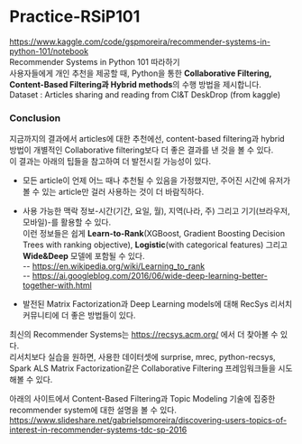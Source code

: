 # Practice-RSiP101

https://www.kaggle.com/code/gspmoreira/recommender-systems-in-python-101/notebook   
Recommender Systems in Python 101 따라하기   
사용자들에게 개인 추천을 제공할 때, Python을 통한 **Collaborative Filtering, Content-Based Filtering과 Hybrid methods**의 수행 방법을 제시합니다.   
Dataset : Articles sharing and reading from CI&T DeskDrop (from kaggle)


### Conclusion
지금까지의 결과에서 articles에 대한 추천에선, content-based filtering과 hybrid 방법이 개별적인 Collaborative filtering보다 더 좋은 결과를 낸 것을 볼 수 있다.   
이 결과는 아래의 팁들을 참고하여 더 발전시킬 가능성이 있다.
- 모든 article이 언제 어느 때나 추천될 수 있음을 가정했지만, 주어진 시간에 유저가 볼 수 있는 article만 걸러 사용하는 것이 더 바람직하다.
- 사용 가능한 맥락 정보-시간(기간, 요일, 월), 지역(나라, 주) 그리고 기기(브라우저, 모바일)-를 활용할 수 있다.   
이런 정보들은 쉽게 **Learn-to-Rank**(XGBoost, Gradient Boosting Decision Trees with ranking objective), **Logistic**(with categorical features) 그리고 **Wide&Deep** 모델에 포함될 수 있다.   
-- https://en.wikipedia.org/wiki/Learning_to_rank   
-- https://ai.googleblog.com/2016/06/wide-deep-learning-better-together-with.html   

- 발전된 Matrix Factorization과 Deep Learning models에 대해 RecSys 리서치 커뮤니티에 더 좋은 방법들이 있다.   

최신의 Recommender Systems는 https://recsys.acm.org/ 에서 더 찾아볼 수 있다.   
리서치보다 실습을 원하면, 사용한 데이터셋에 surprise, mrec, python-recsys, Spark ALS Matrix Factorization같은 Collaborative Filtering 프레임워크들을 시도해볼 수 있다.   

아래의 사이트에서 Content-Based Filtering과 Topic Modeling 기술에 집중한 recommender system에 대한 설명을 볼 수 있다.
https://www.slideshare.net/gabrielspmoreira/discovering-users-topics-of-interest-in-recommender-systems-tdc-sp-2016
